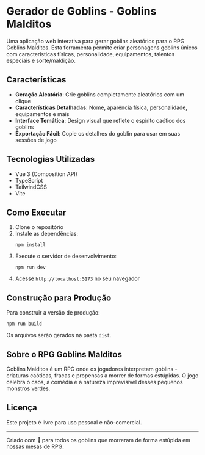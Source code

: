 # Gerador de Goblins - Goblins Malditos

Uma aplicação web interativa para gerar goblins aleatórios para o RPG Goblins Malditos. Esta ferramenta permite criar personagens goblins únicos com características físicas, personalidade, equipamentos, talentos especiais e sorte/maldição.

## Características

- **Geração Aleatória**: Crie goblins completamente aleatórios com um clique
- **Características Detalhadas**: Nome, aparência física, personalidade, equipamentos e mais
- **Interface Temática**: Design visual que reflete o espírito caótico dos goblins
- **Exportação Fácil**: Copie os detalhes do goblin para usar em suas sessões de jogo

## Tecnologias Utilizadas

- Vue 3 (Composition API)
- TypeScript
- TailwindCSS
- Vite

## Como Executar

1. Clone o repositório
2. Instale as dependências:
   ```
   npm install
   ```
3. Execute o servidor de desenvolvimento:
   ```
   npm run dev
   ```
4. Acesse `http://localhost:5173` no seu navegador

## Construção para Produção

Para construir a versão de produção:

```
npm run build
```

Os arquivos serão gerados na pasta `dist`.

## Sobre o RPG Goblins Malditos

Goblins Malditos é um RPG onde os jogadores interpretam goblins - criaturas caóticas, fracas e propensas a morrer de formas estúpidas. O jogo celebra o caos, a comédia e a natureza imprevisível desses pequenos monstros verdes.

## Licença

Este projeto é livre para uso pessoal e não-comercial.

---

Criado com 💚 para todos os goblins que morreram de forma estúpida em nossas mesas de RPG.

